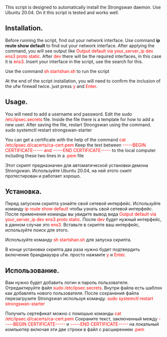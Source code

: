 This script is designed to automatically install the Strongswan daemon. Use Ubuntu 20.04. On it this script is tested and works well.

<h2>Installation.</h2>
Before running the script, find out your network interface. Use command
<strong>ip route show default</strong>
to find out your network interface.
After applying the command, you will see output like
<font color="red">Output
default via your_server_ip dev ens3 proto static</font>. After <font color="red">dev</font> there will be the required interfaces, in this case it is <font color="red">ens3</font>. Insert your interface in the script, use the search for this.

Use the command <font color="red">sh startshan.sh</font> to run the script

At the end of the script installation, you will need to confirm the inclusion of the ufw firewall twice. just press <font color="red">y</font> and <font color="red">Enter</font>.

<h2>Usage.</h2>
You will need to add a username and password.
Edit the sudo <font color="red">/etc/ipsec.secrets</font> file. Inside the file there is a template for how to add a new user.
After saving the file, restart Strongswan using the command.
sudo systemctl restart strongswan-starter

You can get a certificate with the help of the command
<font color="red">cat /etc/ipsec.d/cacerts/ca-cert.pem</font>
Keep the text between
<font color="red">-----BEGIN CERTIFICATE----- and -----END CERTIFICATE-----</font>
to the local computer including these two lines in a <font color="red">.pem</font> file




Этот скрипт предназначен для автоматической установки демона Strongswan. Используйте Ubuntu 20.04, на ней этото скипт протестирован и работает хорошо.

<h2>Установка.</h2>
Перед запуском скрипта узнайте свой сетевой интерфейс. Используйте команду 
<font color="red">ip route show default</font> чтобы узнать свой сетевой интерфейс.
После применения команды вы увидите вывод вида
<font color="red">Output
default via your_server_ip dev ens3  proto static</font>. После <font color="red">dev</font> будет нужный интерфейc, в данном случае это <font color="red">ens3</font>. Вставьте в скрипте ваш интерфейс, используйте поиск для этого.

Используйте команду <font color="red">sh startshan.sh</font>  для запуска скрипта.

В конце установки скрипта два раза нужно будет подтвердить включение брандмауэра ufw. просто нажмите <font color="red">y</font> и <font color="red">Enter</font>.

<h2>Использование.</h2>
Вам нужно будет добавить логин и пароль пользователя.
Отредактируйте файл <font color="red">sudo /etc/ipsec.secrets</font>. Внутри файла есть шаблон как добавлять нового пользователя.
После сохранения файла перезагрузите Strongswan используя команду.
<font color="red">sudo systemctl restart strongswan-starter</font>

Получить сертефикат можно с помошью команды
<font color="red">cat /etc/ipsec.d/cacerts/ca-cert.pem</font>
Сохраните текст, заключенный между
<font color="red">-----BEGIN CERTIFICATE-----</font> и <font color="red">-----END CERTIFICATE-----</font>
на локальный компьютер включая эти две строки в файл с расширением <font color="red">.pem</font>
